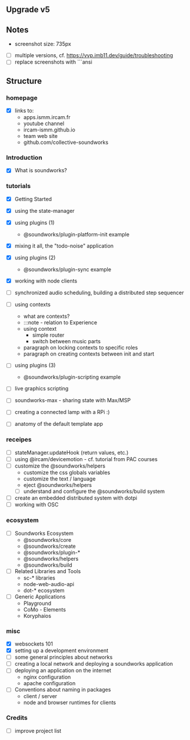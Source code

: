 ## Upgrade v5



## Notes

- screenshot size: 735px

- [ ] multiple versions, cf. https://vvp.imb11.dev/guide/troubleshooting
- [ ] replace screenshots with ```ansi

## Structure

### homepage

- [x] links to:
  + apps.ismm.ircam.fr
  + youtube channel
  + ircam-ismm.github.io
  + team web site
  + github.com/collective-soundworks

### Introduction

- [x] What is soundworks?

### tutorials

- [x] Getting Started
- [x] using the state-manager
- [x] using plugins (1)
  + @soundworks/plugin-platform-init example
- [x] mixing it all, the "todo-noise" application
- [x] using plugins (2)
  * @soundworks/plugin-sync example
- [x] working with node clients
- [ ] synchronized audio scheduling, building a distributed step sequencer

- [ ] using contexts
  + what are contexts?
  + :::note - relation to Experience
  + using context
    * simple router
    * switch between music parts
  + paragraph on locking contexts to specific roles
  + paragraph on creating contexts between init and start
- [ ] using plugins (3)
  * @soundworks/plugin-scripting example
- [ ] live graphics scripting
- [ ] soundworks-max - sharing state with Max/MSP
- [ ] creating a connected lamp with a RPi :)
- [ ] anatomy of the default template app

### receipes

- [ ] stateManager.updateHook (return values, etc.)
- [ ] using @ircam/devicemotion - cf. tutorial from PAC courses
- [ ] customize the @soundworks/helpers
  + customize the css globals variables
  + customize the text / language
  + eject @soundworks/helpers
  - [ ] understand and configure the @soundworks/build system
- [ ] create an embedded distributed system with dotpi
- [ ] working with OSC

### ecosystem

- [ ] Soundworks Ecosystem
  + @soundworks/core
  + @soundworks/create
  + @soundworks/plugin-*
  + @soundworks/helpers
  + @soundworks/build
- [ ] Related Libraries and Tools
  + sc-* libraries
  + node-web-audio-api
  + dot-* ecosystem
- [ ] Generic Applications
  + Playground
  + CoMo - Elements
  + Koryphaios

### misc

- [x] websockets 101
- [x] setting up a development environment
- [ ] some general principles about networks
- [ ] creating a local network and deploying a soundworks application
- [ ] deploying an application on the internet
  + nginx configuration
  + apache configuration
- [ ] Conventions about naming in packages
  + client / server
  + node and browser runtimes for clients

### Credits

- [ ] improve project list




